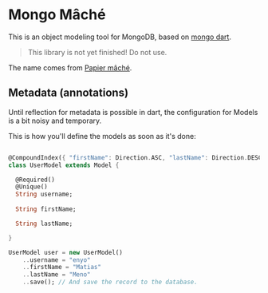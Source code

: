 # Mongo Mâché

This is an object modeling tool for MongoDB, based on [mongo dart](https://github.com/vadimtsushko/mongo_dart).

> This library is not yet finished! Do not use.

The name comes from [Papier mâché](http://en.wikipedia.org/wiki/Papier-m%C3%A2ch%C3%A9).

## Metadata (annotations)

Until reflection for metadata is possible in dart, the configuration for Models
is a bit noisy and temporary.

This is how you'll define the models as soon as it's done:


```dart

@CompoundIndex({ "firstName": Direction.ASC, "lastName": Direction.DESC })
class UserModel extends Model {

  @Required()
  @Unique()
  String username;
  
  String firstName;

  String lastName;

}

UserModel user = new UserModel()
	..username = "enyo"
	..firstName = "Matias"
	..lastName = "Meno"
	..save(); // And save the record to the database.
 
``` 
